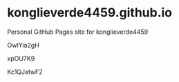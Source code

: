 # konglieverde4459.github.io
Personal GitHub Pages site for konglieverde4459




























OwIYia2gH


xpOU7K9

Kc1QJatwF2
